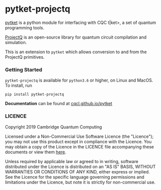 # pytket-projectq

[pytket](https://github.com/CQCL/pytket) is a python module for interfacing with CQC t|ket>, a set of quantum programming tools.

[ProjectQ](https://github.com/ProjectQ-Framework/ProjectQ) is an open-source library for quantum circuit compilation and simulation.

This is an extension to ``pytket`` which allows conversion to and from the ProjectQ primitives.

### Getting Started
``pytket-projectq`` is available for ``python3.6`` or higher, on Linux and MacOS.
To install, run 

``pip install pytket-projectq``

**Documentation** can be found at [cqcl.github.io/pytket](https://cqcl.github.io/pytket)

### LICENCE

Copyright 2019 Cambridge Quantum Computing

Licensed under a Non-Commercial Use Software Licence (the "Licence");
you may not use this product except in compliance with the Licence.
You may obtain a copy of the Licence in the LICENCE file accompanying
these documents or view them [here](https://cqcl.github.io/pytket/build/html/licence.html).

Unless required by applicable law or agreed to in writing, software
distributed under the Licence is distributed on an "AS IS" BASIS,
WITHOUT WARRANTIES OR CONDITIONS OF ANY KIND, either express or implied.
See the Licence for the specific language governing permissions and
limitations under the Licence, but note it is strictly for non-commercial use.
